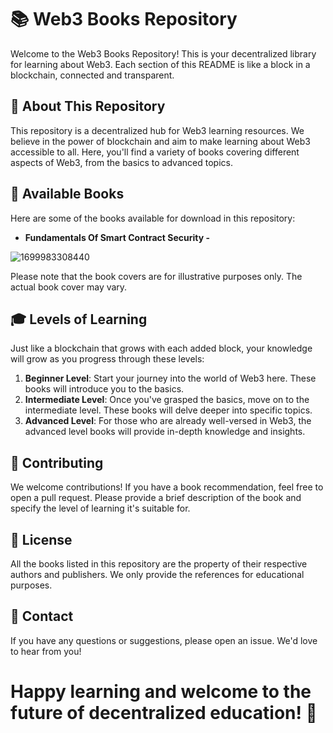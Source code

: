 # 📚 Web3 Books Repository

Welcome to the Web3 Books Repository! This is your decentralized library for learning about Web3. Each section of this README is like a block in a blockchain, connected and transparent.



## 📖 About This Repository

This repository is a decentralized hub for Web3 learning resources. We believe in the power of blockchain and aim to make learning about Web3 accessible to all. Here, you'll find a variety of books covering different aspects of Web3, from the basics to advanced topics.



## 📕 Available Books

Here are some of the books available for download in this repository:

* **Fundamentals Of Smart Contract Security -**

![1699983308440](https://github.com/c0nf193nc3/Web3_Books/assets/119417999/12c3b9d3-77d6-406e-b319-d502310470df)


Please note that the book covers are for illustrative purposes only. The actual book cover may vary.



## 🎓 Levels of Learning

Just like a blockchain that grows with each added block, your knowledge will grow as you progress through these levels:

1. **Beginner Level**: Start your journey into the world of Web3 here. These books will introduce you to the basics.
2. **Intermediate Level**: Once you've grasped the basics, move on to the intermediate level. These books will delve deeper into specific topics.
3. **Advanced Level**: For those who are already well-versed in Web3, the advanced level books will provide in-depth knowledge and insights.



## 🤝 Contributing

We welcome contributions! If you have a book recommendation, feel free to open a pull request. Please provide a brief description of the book and specify the level of learning it's suitable for.



## 📄 License

All the books listed in this repository are the property of their respective authors and publishers. We only provide the references for educational purposes.



## 📧 Contact

If you have any questions or suggestions, please open an issue. We'd love to hear from you!



# Happy learning and welcome to the future of decentralized education! 🚀
